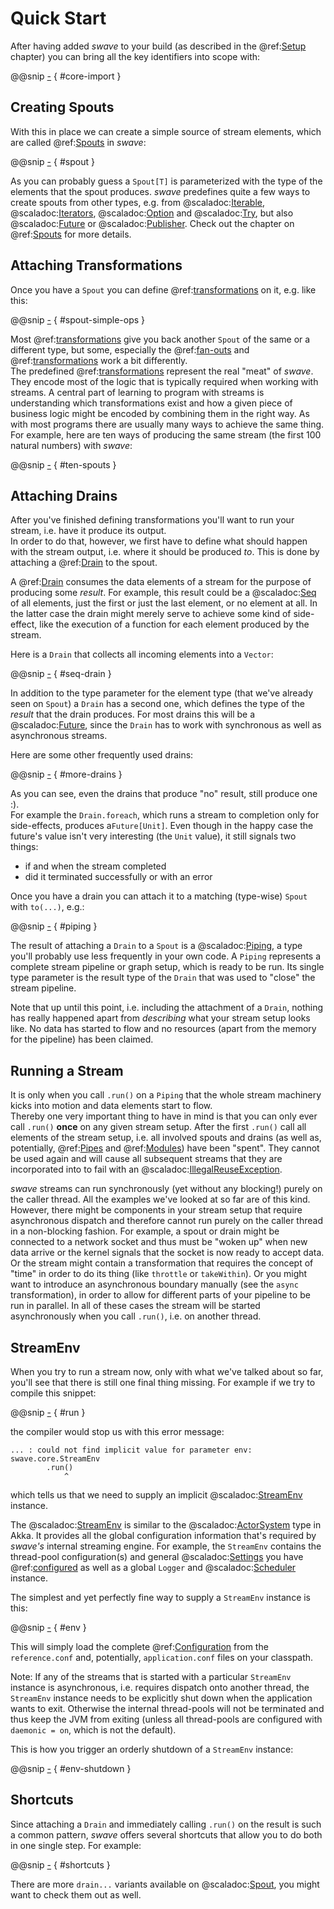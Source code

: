 Quick Start
===========

After having added *swave* to your build (as described in the @ref:[Setup](setup.md) chapter) you can bring all the key
identifiers into scope with:

@@snip [-](.../QuickStartSpec.scala) { #core-import }


Creating Spouts
---------------

With this in place we can create a simple source of stream elements, which are called @ref:[Spouts](spouts.md) in
*swave*:

@@snip [-](.../QuickStartSpec.scala) { #spout }

As you can probably guess a `Spout[T]` is parameterized with the type of the elements that the spout produces.
*swave* predefines quite a few ways to create spouts from other types, e.g. from
@scaladoc:[Iterable](scala.collection.immutable.Iterable),
@scaladoc:[Iterators](scala.collection.Iterator),
@scaladoc:[Option](scala.Option) and @scaladoc:[Try](scala.util.Try), but also
@scaladoc:[Future](scala.concurrent.Future) or @scaladoc:[Publisher](org.reactivestreams.Publisher).
Check out the chapter on @ref:[Spouts](spouts.md) for more details.

Attaching Transformations
-------------------------

Once you have a `Spout` you can define @ref:[transformations](transformations/overview.md) on it, e.g. like this:
  
@@snip [-](.../QuickStartSpec.scala) { #spout-simple-ops }

Most @ref:[transformations](transformations/overview.md) give you back another `Spout` of the same or a different type,
but some, especially the @ref:[fan-outs](transformations/fan-outs.md) and
@ref:[transformations](transformations/fan-ins.md) work a bit differently.<br/>
The predefined @ref:[transformations](transformations/overview.md) represent the real "meat" of *swave*. They encode
most of the logic that is typically required when working with streams. A central part of learning to program with
streams is understanding which transformations exist and how a given piece of business logic might be encoded by
combining them in the right way. As with most programs there are usually many ways to achieve the same thing.
For example, here are ten ways of producing the same stream (the first 100 natural numbers) with *swave*:

@@snip [-](.../QuickStartSpec.scala) { #ten-spouts }

Attaching Drains
----------------

After you've finished defining transformations you'll want to run your stream, i.e. have it produce its output.<br/>
In order to do that, however, we first have to define what should happen with the stream output, i.e. where it should
be produced *to*. This is done by attaching a @ref:[Drain](drains.md) to the spout.

A @ref:[Drain](drains.md) consumes the data elements of a stream for the purpose of producing some *result*.
For example, this result could be a @scaladoc:[Seq](scala.collection.immutable.Seq) of all elements, just the first or
just the last element, or no element at all. In the latter case the drain might merely serve to achieve some kind of
side-effect, like the execution of a function for each element produced by the stream.

Here is a `Drain` that collects all incoming elements into a `Vector`:

@@snip [-](.../QuickStartSpec.scala) { #seq-drain }

In addition to the type parameter for the element type (that we've already seen on `Spout`) a `Drain` has a second one,
which defines the type of the *result* that the drain produces. For most drains this will be a
@scaladoc:[Future](scala.concurrent.Future), since the `Drain` has to work with synchronous as well as asynchronous
streams.

Here are some other frequently used drains:

@@snip [-](.../QuickStartSpec.scala) { #more-drains }

As you can see, even the drains that produce "no" result, still produce one :).<br/>
For example the `Drain.foreach`, which runs a stream to completion only for side-effects, produces a`Future[Unit]`.
Even though in the happy case the future's value isn't very interesting (the `Unit` value), it still signals two things:

- if and when the stream completed
- did it terminated successfully or with an error

Once you have a drain you can attach it to a matching (type-wise) `Spout` with `to(...)`, e.g.: 

@@snip [-](.../QuickStartSpec.scala) { #piping }  

The result of attaching a `Drain` to a `Spout` is a @scaladoc:[Piping](swave.core.Piping), a type you'll probably use
less frequently in your own code. A `Piping` represents a complete stream pipeline or graph setup, which is ready to
be run. Its single type parameter is the result type of the `Drain` that was used to "close" the stream pipeline.
 
Note that up until this point, i.e. including the attachment of a `Drain`, nothing has really happened apart from
*describing* what your stream setup looks like. No data has started to flow and no resources (apart from the memory for
the pipeline) has been claimed.


Running a Stream
----------------

It is only when you call `.run()` on a `Piping` that the whole stream machinery kicks into motion and data elements
start to flow.<br/>
Thereby one very important thing to have in mind is that you can only ever call `.run()` **once** on any given
stream setup. After the first `.run()` call all elements of the stream setup, i.e. all involved spouts and drains
(as well as, potentially, @ref:[Pipes](transformations/pipes.md) and @ref:[Modules](transformations/modules.md)) have
been "spent". They cannot be used again and will cause all subsequent streams that they are incorporated into to fail
with an @scaladoc:[IllegalReuseException](swave.core.IllegalReuseException).

*swave* streams can run synchronously (yet without any blocking!) purely on the caller thread. All the examples we've
looked at so far are of this kind. However, there might be components in your stream setup that require asynchronous
dispatch and therefore cannot run purely on the caller thread in a non-blocking fashion.
For example, a spout or drain might be connected to a network socket and thus must be "woken up" when new data arrive or
the kernel signals that the socket is now ready to accept data. Or the stream might contain a transformation that
requires the concept of "time" in order to do its thing (like `throttle` or `takeWithin`).
Or you might want to introduce an asynchronous boundary manually (see the `async` transformation), in order to allow for
different parts of your pipeline to be run in parallel.
In all of these cases the stream will be started asynchronously when you call `.run()`, i.e. on another thread.


StreamEnv
---------

When you try to run a stream now, only with what we've talked about so far, you'll see that there is still one final
thing missing. For example if we try to compile this snippet:

@@snip [-](.../QuickStartSpec.scala) { #run }

the compiler would stop us with this error message:

```nohighlight
... : could not find implicit value for parameter env: swave.core.StreamEnv
        .run()
            ^  
```

which tells us that we need to supply an implicit @scaladoc:[StreamEnv](swave.core.StreamEnv) instance.

The @scaladoc:[StreamEnv](swave.core.StreamEnv) is similar to the @scaladoc:[ActorSystem](akka.core.ActorSystem) type
in Akka. It provides all the global configuration information that's required by *swave's* internal streaming engine.
For example, the `StreamEnv` contains the thread-pool configuration(s) and general
@scaladoc:[Settings](swave.core.StreamEnv.Settings) you have @ref:[configured](configuration.md) as well as a global
`Logger` and @scaladoc:[Scheduler](swave.core.Scheduler) instance.

The simplest and yet perfectly fine way to supply a `StreamEnv` instance is this:

@@snip [-](.../QuickStartSpec.scala) { #env }

This will simply load the complete @ref:[Configuration](configuration.md) from the `reference.conf` and, potentially,
`application.conf` files on your classpath.

Note: If any of the streams that is started with a particular `StreamEnv` instance is asynchronous, i.e. requires
dispatch onto another thread, the `StreamEnv` instance needs to be explicitly shut down when the application wants to
exit. Otherwise the internal thread-pools will not be terminated and thus keep the JVM from exiting (unless all
thread-pools are configured with `daemonic = on`, which is not the default).
 
This is how you trigger an orderly shutdown of a `StreamEnv` instance:

@@snip [-](.../QuickStartSpec.scala) { #env-shutdown }


Shortcuts
---------

Since attaching a `Drain` and immediately calling `.run()` on the result is such a common pattern, *swave* offers
several shortcuts that allow you to do both in one single step. For example:

@@snip [-](.../QuickStartSpec.scala) { #shortcuts }

There are more `drain...` variants available on @scaladoc:[Spout](swave.core.Spout), you might want to check them out as
well.